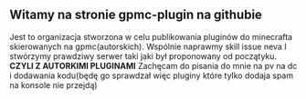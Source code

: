 ## Witamy na stronie gpmc-plugin na githubie

Jest to organizacja stworzona w celu publikowania pluginów do minecrafta skierowanych na gpmc(autorskich). Wspólnie naprawmy skill issue neva I stwórzymy prawdziwy serwer taki jaki był proponowany od początyku. **CZYLI Z AUTORKIMI PLUGINAMI**
Zachęcam do pisania do mnie na pv na dc i dodawania kodu(będę go sprawdzał więc pluginy które tylko dodaja spam na konsole nie przejdą)
